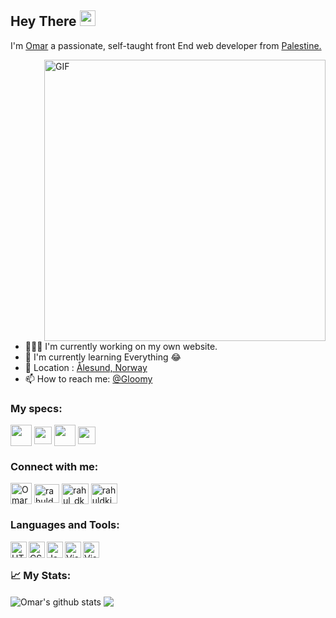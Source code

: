 ## Hey There <img src="https://media.giphy.com/media/hvRJCLFzcasrR4ia7z/giphy.gif" width="25px">
I'm [Omar]() a passionate, self-taught front End web developer from [Palestine.](https://goo.gl/maps/gV2fT1teCQorM6gx9)


<img align="right" alt="GIF" src="https://imagehost7.online-image-editor.com/oie_upload/images/24144627Zb7N7XQQTd/2416461480uhz9JX.gif" width="450" height="450" />

- 👨🏽‍💻 I'm currently working on my own website.
- 🌱 I'm currently learning Everything 😂
- 📌 Location : [Ålesund, Norway](https://goo.gl/maps/jja9rokThXgucP167)
- 📫 How to reach me: [@Gloomy]()


### My specs:
<a href="https://www.amazon.com/ASUS-ROG-B550-F-Motherboard-Addressable/dp/B088VSTS9H/ref=sr_1_1?dchild=1&keywords=ASUS+ROG+Strix+B550-F+GAMING&qid=1621865802&sr=8-1" target="blank"><img align="center" src="https://cdn0.iconfinder.com/data/icons/computer-hardware-572/60/motherboard__circuit__computer__hardware-256.png" height="34" width="34" /></a>
<a href="https://www.amazon.com/AMD-Ryzen-3900X-24-Thread-Processor/dp/B07SXMZLP9" target="blank"><img align="center" src="https://cdn4.iconfinder.com/data/icons/feather/24/cpu-256.png" height="28" width="28" /></a>
<a href="https://www.amazon.com/ASUS-Overclocked-Dual-Fan-DisplayPort-DUAL-RTX2060-O6G-EVO/dp/B07R18TH1X/ref=sr_1_1?dchild=1&keywords=ASUS+GeForce+RTX+2060+DUAL+EVO+Advanced&qid=1621865455&sr=8-1" target="blank"><img align="center" src="https://cdn4.iconfinder.com/data/icons/computer-hardware-56/70/GPU__graphiccard__hardware__technology__computer-256.png" height="34" width="34" /></a>
<a href="https://www.amazon.com/HyperX-3200MHz-Desktop-HX432C16FB3AK2-16/dp/B07WF9M2PK/ref=sr_1_4?dchild=1&keywords=HyperX+Fury+RGB+DDR4+3200MHz+16GB&qid=1621865559&sr=8-4" target="blank"><img align="center" src="https://cdn0.iconfinder.com/data/icons/robotics-engineering-5/66/70-256.png" height="28" width="28" /></a>


### Connect with me:
<a href="https://www.facebook.com/people/Omar-Awad/100055771436254" target="blank"><img align="center" src="https://cdn4.iconfinder.com/data/icons/social-media-free-13/32/Facebook_social_media_logo-256.png" alt="Omar" height="34" width="34" /></a>
<a href="https://www.linkedin.com/in/omar-awad-382717210/" target="blank"><img align="center" src="https://cdn.jsdelivr.net/npm/simple-icons@3.0.1/icons/linkedin.svg" alt="rahuldkjain" height="30" width="40" /></a>
<a href="https://www.instagram.com/gloomygly/" target="blank"><img align="center" src="https://cdn.jsdelivr.net/npm/simple-icons@3.0.1/icons/instagram.svg" alt="rahul_dk_jain" height="33" width="43" /></a>
<a href="https://twitter.com/GloomyGly" target="blank"><img align="center" src="https://cdn.jsdelivr.net/npm/simple-icons@3.0.1/icons/twitter.svg" alt="rahuldkjain" height="32" width="42" /></a>


### Languages and Tools:
<a href="https://www.w3schools.com/html/default.asp" target="_blank"> <img align="left" alt="HTML5" width="26px" src="https://cdn4.iconfinder.com/data/icons/social-media-logos-6/512/96-html5-512.png"/> </a>
<a href="https://www.w3schools.com/css/default.asp" target="_blank"> <img align="left" alt="CSS3" width="26px" src="https://cdn4.iconfinder.com/data/icons/social-media-logos-6/512/121-css3-512.png"/> </a>
<a href="https://www.w3schools.com/js/default.asp" target="_blank"> <img align="left" alt="JavaScript" width="26px" src="https://cdn.iconscout.com/icon/free/png-512/javascript-2752148-2284965.png"/> </a>
<a href="https://www.w3schools.com/python/default.asp" target="_blank"> <img align="left" alt="Visual Studio Code" width="26px" src="https://cdn4.iconfinder.com/data/icons/logos-and-brands/512/267_Python_logo-256.png"/> </a>
<a href="https://code.visualstudio.com/download" target="_blank"> <img align="left" alt="Visual Studio Code" width="26px" src="https://upload.wikimedia.org/wikipedia/commons/thumb/9/9a/Visual_Studio_Code_1.35_icon.svg/1024px-Visual_Studio_Code_1.35_icon.svg.png"/> </a>
ㅤ
ㅤ
ㅤ
ㅤ
ㅤ
### 📈 My Stats:
<img align="center" src="https://github-readme-stats-gloomyg.vercel.app/api?username=gloomyg&show_icons=true&include_all_commits=true&theme=material-palenight" alt="Omar's github stats" />
<img align="center" src="https://github-readme-stats-gloomyg.vercel.app/api/top-langs/?username=gloomyg&layout=compact&theme=material-palenight" />
